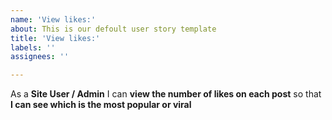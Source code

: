 ```yaml
---
name: 'View likes:'
about: This is our defoult user story template
title: 'View likes:'
labels: ''
assignees: ''

---
```


As a **Site User / Admin** I can **view the number of likes on each post** so that **I can see which is the most popular or viral**
